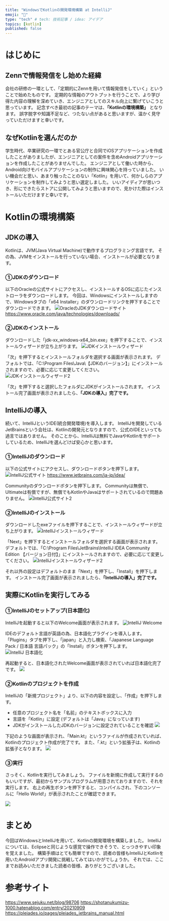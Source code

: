 ```yaml
---
title: "WindowsでKotlinの開発環境構築 at IntelliJ"
emoji: "👹"
type: "tech" # tech: 技術記事 / idea: アイデア
topics: [kotlin]
published: false
---
```


# はじめに
## Zennで情報発信をし始めた経緯
会社の研修の一環として、「定期的にZennを用いて情報発信をしていく」ということで始めたものです。
定期的な情報のアウトプットを行うことで、より学び得た内容の理解を深めていき、エンジニアとしてのスキル向上に繋げていこうと思っています。
記念すべき最初の記事のテーマは、**「Kotlinの環境構築」** となります。
誤字脱字や知識不足など、つたない点があると思いますが、温かく見守っていただけますと幸いです。

## なぜKotlinを選んだのか
学生時代、卒業研究の一環でとある官公庁と合同でiOSアプリケーションを作成したことがありましたが、エンジニアとしての案件を含めAndroidアプリケーションを作成したことがありませんでした。
エンジニアとして働いた時から、Android向けモバイルアプリケーションの制作に興味関心を持っていました。
いい機会だと思い、あまり触ったことのない「Kotlin」を用いて、何かしらのアプリケーションを制作してみようと思い選定しました。
いいアイディアが思いつき、形にできたらストアに公開してみようと思いますので、見かけた際はインストールいただけますと幸いです。

# Kotlinの環境構築
## JDKの導入
Kotlinは、JVM(Java Virtual Machine)で動作するプログラミング言語です。
その為、JVMをインストールを行っていない場合、インストールが必要となります。

### ①JDKのダウンロード
以下のOracleの公式サイトにアクセスし、インストールするOSに応じたインストローラをダウンロードします。
今回は、Windowsにインストールしますので、Windowsタブの「x64 Installer」のダウンロードリンクを押下することでダウンロードできます。
![OracleのJDKダウンロードサイト](https://storage.googleapis.com/zenn-user-upload/32a498280346-20221126.png)
https://www.oracle.com/java/technologies/downloads/

### ②JDKのインストール
ダウンロードした「jdk-xx_windows-x64_bin.exe」を押下することで、インストールウィザードが立ち上がります。
![JDKインストールウィザード](https://storage.googleapis.com/zenn-user-upload/21b5915d6f45-20221126.png)

「次」を押下するとインストールフォルダを選択する画面が表示されます。
デフォルトでは、「C:\Program Files\Java\【JDKのバージョン】」にインストールされますので、必要に応じて変更してください。
![JDKインストールウィザード2](https://storage.googleapis.com/zenn-user-upload/0085e970b78e-20221126.png)

「次」を押下すると選択したフォルダにJDKがインストールされます。
インストール完了画面が表示されましたら、**「JDKの導入」完了です。** 

## IntelliJの導入
続いて、IntelliJというIDE(統合開発環境)を導入します。
IntelliJを開発しているJetBrainsという会社は、Kotlinの開発元となりますので、公式のIDEといっても過言ではありません。
そのことから、IntelliJは無料でJavaやKotlinをサポートしているため、IntelliJを選んどけば安心かと思います。

### ①IntelliJのダウンロード
以下の公式サイトにアクセスし、ダウンロードボタンを押下します。
![IntelliJ公式サイト](https://storage.googleapis.com/zenn-user-upload/ff3e3a7d69d3-20221126.png)
https://www.jetbrains.com/ja-jp/idea/

Communityのダウンロードボタンを押下します。
Communityは無償で、Ultimateは有償ですが、無償でもKotlinやJavaはサポートされているので問題ありません。
![IntelliJ公式サイト2](https://storage.googleapis.com/zenn-user-upload/48c6ba34827f-20221126.png)

### ②IntelliJのインストール
ダウンロードしたexeファイルを押下することで、インストールウィザードが立ち上がります。
![IntelliJインストールウィザード](https://storage.googleapis.com/zenn-user-upload/323ca85f90c3-20221126.png)

「Next」を押下するとインストールフォルダを選択する画面が表示されます。
デフォルトでは、「C:\Program Files\JetBrains\IntelliJ IDEA Community Edition 【バージョン日付】」にインストールされますので、必要に応じて変更してください。
![IntelliJインストールウィザード2](https://storage.googleapis.com/zenn-user-upload/e27063e5e8c9-20221126.png)

それ以外の設定はデフォルトのまま「Next」を押下し、「Install」を押下します。
インストール完了画面が表示されましたら、**「IntelliJの導入」完了です。** 

## 実際にKotlinを実行してみる
### ①IntelliJのセットアップ(日本語化)
IntelliJを起動すると以下のWelcome画面が表示されます。
![IntelliJ Welcome](https://storage.googleapis.com/zenn-user-upload/ab9cd0237c88-20221126.png)

IDEのデフォルト言語が英語の為、日本語化プラグインを導入します。
「Plugins」タブを押下し、「japan」と入力し検索、「Japanese Language Pack / 日本語 言語パック」の「Install」ボタンを押下します。
![IntelliJ 日本語化](https://storage.googleapis.com/zenn-user-upload/2e790ff866dc-20221126.png)

再起動すると、日本語化されたWelcome画面が表示されていれば日本語化完了です。
![](https://storage.googleapis.com/zenn-user-upload/0bdf0e14ac54-20221126.png)

### ②Kotlinのプロジェクトを作成
IntelliJの「新規プロジェクト」より、以下の内容を設定し、「作成」を押下します。
- 任意のプロジェクト名を「名前」のテキストボックスに入力
- 言語を「Kotlin」に設定 (デフォルトは「Java」になっています)
- JDKがインストールしたJDKのバージョンに設定されていることを確認
![](https://storage.googleapis.com/zenn-user-upload/e22321e4b9d8-20221126.png)

下記のような画面が表示され、「Main.kt」というファイルが作成されていれば、Kotlinのプロジェクト作成が完了です。
また、「.kt」という拡張子は、Kotlinの拡張子となります。
![](https://storage.googleapis.com/zenn-user-upload/297e561d36b1-20221126.png)

### ③実行
さっそく、Kotlinを実行してみましょう。
ファイルを新規に作成して実行するのもいいですが、最初からサンプルプログラムが用意されておりますので、それを実行します。
右上の再生ボタンを押下すると、コンパイルされ、下のコンソールに「Hello World!」が表示されたことが確認できます。

![](https://storage.googleapis.com/zenn-user-upload/e21ca48f2e75-20221126.png)

# まとめ
今回はWindowsとIntelliJを用いて、Kotlinの開発環境を構築しました。
IntelliJについては、Eclipseと同じような感覚で操作できそうで、とっつきやすい印象を覚えました。
構築手順はとても簡単ですので、読者の皆様もIntelliJとKotlinを用いたAndroidアプリ開発に挑戦してみてはいかがでしょうか。
それでは、ここまでお読みいただきました読者の皆様、ありがとうございました。

# 参考サイト
https://www.sejuku.net/blog/98706
https://shotanukumizu-1000.hatenablog.com/entry/20210909
https://pleiades.io/pages/pleiades_jetbrains_manual.html